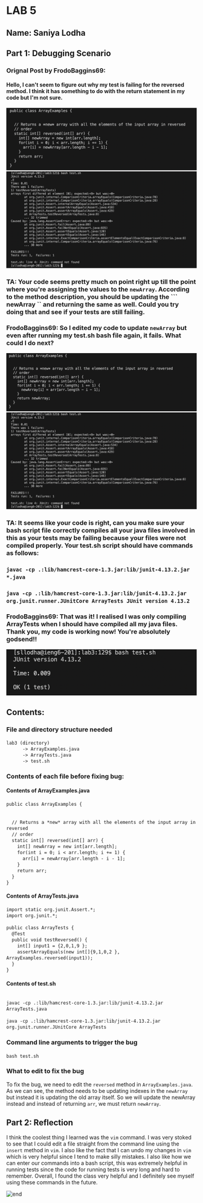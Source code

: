 # LAB 5
## Name: Saniya Lodha
## Part 1: Debugging Scenario


### Orignal Post by FrodoBaggins69:

#### Hello, I can't seem to figure out why my test is failing for the reversed method. I think it has something to do with the return statement in my code but I'm not sure.


![Code](x1.png)
![Tests failed](1.png)

### TA: Your code seems pretty much on point right up till the point where you're assigning the values to the ``` newArray ```. According to the method description, you should be updating the ``` newArray `` and returning the same as well. Could you try doing that and see if your tests are still failing. 

### FrodoBaggins69: So I edited my code to update ``` newArray ``` but even after running my test.sh bash file again, it fails. What could I do next?
![x2](x2.png)
![Tests failed](1.png)

### TA: It seems like your code is right, can you make sure your bash script file correctly compiles all your java files involved in this as your tests may be failing because your files were not compiled properly. Your test.sh script should have commands as follows:
### ```javac -cp .:lib/hamcrest-core-1.3.jar:lib/junit-4.13.2.jar *.java```
### ```java -cp .:lib/hamcrest-core-1.3.jar:lib/junit-4.13.2.jar org.junit.runner.JUnitCore ArrayTests JUnit version 4.13.2``` 

### FrodoBaggins69: That was it! I realised I was only compiling ArrayTests when I should have compiled all my java files. Thank you, my code is working now! You're absolutely godsend!!

![x3](x3.png)

## Contents:

### File and directory structure needed
```
lab3 (directory)
      -> ArrayExamples.java
      -> ArrayTests.java
      -> test.sh
```

### Contents of each file before fixing bug:

#### Contents of ArrayExamples.java
```
public class ArrayExamples {


  // Returns a *new* array with all the elements of the input array in reversed
  // order
  static int[] reversed(int[] arr) {
    int[] newArray = new int[arr.length];
    for(int i = 0; i < arr.length; i += 1) {
      arr[i] = newArray[arr.length - i - 1];
    }
    return arr;
  }
}
```

#### Contents of ArrayTests.java
```
import static org.junit.Assert.*;
import org.junit.*;

public class ArrayTests {
  @Test
  public void testReversed() {
    int[] input1 = {2,0,1,9 };
    assertArrayEquals(new int[]{9,1,0,2 }, ArrayExamples.reversed(input1));
  }
}
```

#### Contents of test.sh

```

javac -cp .:lib/hamcrest-core-1.3.jar:lib/junit-4.13.2.jar ArrayTests.java

java -cp .:lib/hamcrest-core-1.3.jar:lib/junit-4.13.2.jar org.junit.runner.JUnitCore ArrayTests

```


### Command line arguments to trigger the bug

``` bash test.sh ```

### What to edit to fix the bug

To fix the bug, we need to edit the ```reversed``` method in ```ArrayExamples.java```. As we can see, the method needs to be updating indexes in the ```newArray``` but instead it is updating the old array itself. So we will update the newArray instead and instead of returning ```arr```, we must return ```newArray```. 

## Part 2: Reflection

I think the coolest thing I learned was the ```vim``` command. I was very stoked to see that I could edit a file straight from the command line using the ```insert``` method in ```vim```. I also like the fact that I can undo my changes in ```vim``` which is very helpful since I tend to make silly mistakes. I also like how we can enter our commands into a bash script, this was extremely helpful in running tests since the code for running tests is very long and hard to remember.
Overall, I found the class very helpful and I definitely see myself using these commands in the future. 

![end](kid.png)



